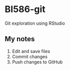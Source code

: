 # BI586-git
Git exploration using RStudio

## My notes

1. Edit and save files
2. Commit changes
3. Push changes to GitHub